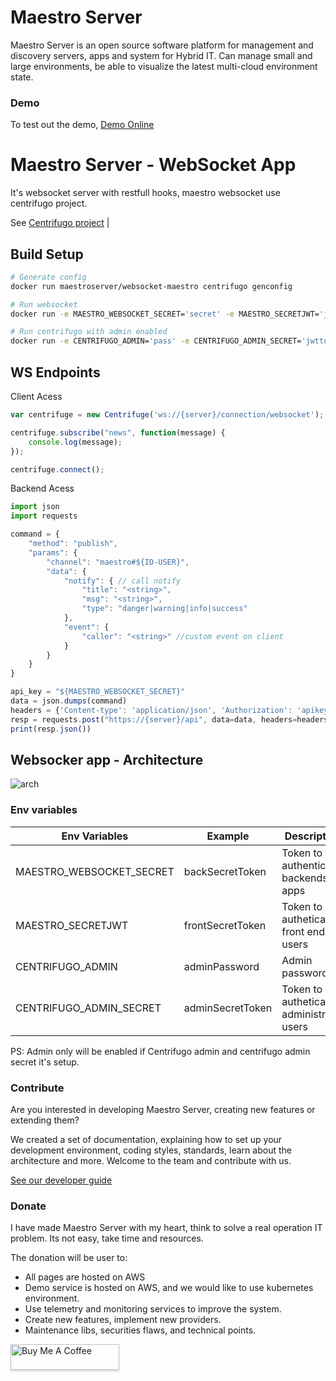 # Maestro Server #

Maestro Server is an open source software platform for management and discovery servers, apps and system for Hybrid IT. Can manage small and large environments, be able to visualize the latest multi-cloud environment state.

### Demo ###
To test out the demo, [Demo Online](http://demo.maestroserver.io "Demo Online")


# Maestro Server - WebSocket App #

It's websocket server with restfull hooks, maestro websocket use centrifugo project.

See [Centrifugo project](https://centrifugal.github.io/centrifugo/ "Centrifugo Project") 
                                                        |

## Build Setup

``` bash
# Generate config
docker run maestroserver/websocket-maestro centrifugo genconfig

# Run websocket
docker run -e MAESTRO_WEBSOCKET_SECRET='secret' -e MAESTRO_SECRETJWT='jwttoken' maestroserver/websocket-maestro

# Run centrifugo with admin enabled
docker run -e CENTRIFUGO_ADMIN='pass' -e CENTRIFUGO_ADMIN_SECRET='jwttoken' maestroserver/websocket-maestro
```

## WS Endpoints

Client Acess
``` javascript
var centrifuge = new Centrifuge('ws://{server}/connection/websocket');

centrifuge.subscribe("news", function(message) {
    console.log(message);
});

centrifuge.connect();
```

Backend Acess
``` javascript
import json
import requests

command = {
    "method": "publish",
    "params": {
        "channel": "maestro#${ID-USER}", 
        "data": {
            "notify": { // call notify
                "title": "<string>",
                "msg": "<string>",
                "type": "danger|warning|info|success"
            },
            "event": {
                "caller": "<string>" //custom event on client
            }
        }
    }
}

api_key = "${MAESTRO_WEBSOCKET_SECRET}"
data = json.dumps(command)
headers = {'Content-type': 'application/json', 'Authorization': 'apikey ' + api_key}
resp = requests.post("https://{server}/api", data=data, headers=headers)
print(resp.json())
```


## Websocker app - Architecture

![arch](http://docs.maestroserver.io/en/latest/_images/arch_ws.png)


### Env variables ###

| Env Variables             | Example          | Description                              |
|---------------------------|------------------|------------------------------------------|
| MAESTRO_WEBSOCKET_SECRET  | backSecretToken  | Token to authenticate backends apps      |
| MAESTRO_SECRETJWT         | frontSecretToken | Token to autheticate front end users     |
| CENTRIFUGO_ADMIN          | adminPassword    | Admin password                           |
| CENTRIFUGO_ADMIN_SECRET   | adminSecretToken | Token to autheticate administrator users |


PS: Admin only will be enabled if Centrifugo admin and centrifugo admin secret it's setup. 



### Contribute ###

Are you interested in developing Maestro Server, creating new features or extending them?

We created a set of documentation, explaining how to set up your development environment, coding styles, standards, learn about the architecture and more. Welcome to the team and contribute with us.

[See our developer guide](http://docs.maestroserver.io/en/latest/contrib.html)


### Donate ###

I have made Maestro Server with my heart, think to solve a real operation IT problem. Its not easy, take time and resources.

The donation will be user to:

- All pages are hosted on AWS
- Demo service is hosted on AWS, and we would like to use kubernetes environment.
- Use telemetry and monitoring services to improve the system.
- Create new features, implement new providers.
- Maintenance libs, securities flaws, and technical points.

<a href="https://www.buymeacoffee.com/9lVypB7WQ" target="_blank"><img src="https://www.buymeacoffee.com/assets/img/custom_images/purple_img.png" alt="Buy Me A Coffee" style="height: 41px !important;width: 174px !important;box-shadow: 0px 3px 2px 0px rgba(190, 190, 190, 0.5) !important;-webkit-box-shadow: 0px 3px 2px 0px rgba(190, 190, 190, 0.5) !important;" ></a>
